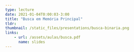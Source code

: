 ```yaml
---
type: lecture
date: 2021-01-04T0:00:03-3:00
title: "Busca em Memória Principal"
tldr: 
thumbnail: /static_files/presentations/busca-binaria.png
links: 
    - url: /assets/aulas/busca.pdf
      name: slides
---
```

